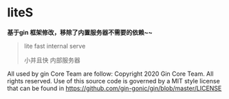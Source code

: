 # liteS

**基于gin 框架修改，移除了内置服务器不需要的依赖~~**

> lite fast internal serve
> 
> 小并且快 内部服务器

All used by gin Core Team are follow:
Copyright 2020 Gin Core Team. All rights reserved.
Use of this source code is governed by a MIT style
license that can be found in https://github.com/gin-gonic/gin/blob/master/LICENSE
